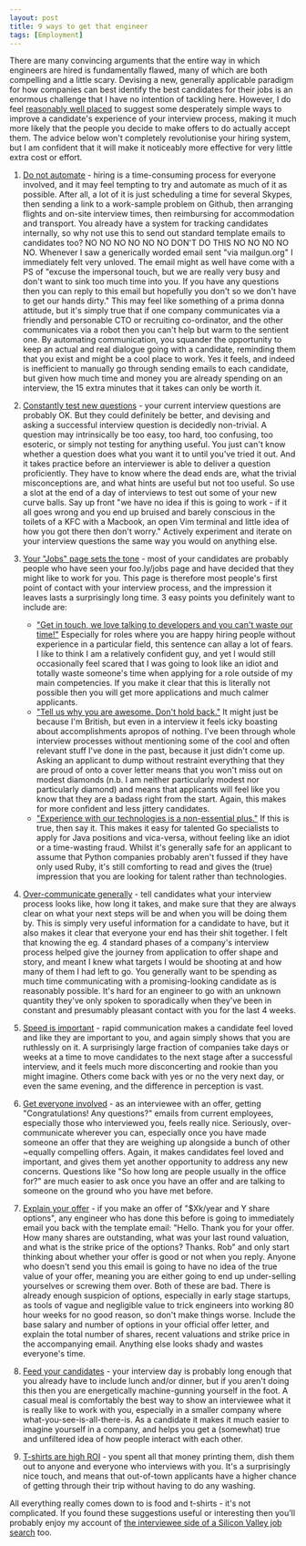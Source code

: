 ```yaml
---
layout: post
title: 9 ways to get that engineer
tags: [Employment]
---
```

There are many convincing arguments that the entire way in which engineers are hired is fundamentally flawed, many of which are both compelling and a little scary. Devising a new, generally applicable paradigm for how companies can best identify the best candidates for their jobs is an enormous challenge that I have no intention of tackling here. However, I do feel <a href="http://robertheaton.com/2014/03/07/lessons-from-a-silicon-valley-job-search/" target="_blank">reasonably well placed</a> to suggest some desperately simple ways to improve a candidate's experience of your interview process, making it much more likely that the people you decide to make offers to do actually accept them. The advice below won't completely revolutionise your hiring system, but I am confident that it will make it noticeably more effective for very little extra cost or effort.

1. <u>Do not automate</u> - hiring is a time-consuming process for everyone involved, and it may feel tempting to try and automate as much of it as possible. After all, a lot of it is just scheduling a time for several Skypes, then sending a link to a work-sample problem on Github, then arranging flights and on-site interview times, then reimbursing for accommodation and transport. You already have a system for tracking candidates internally, so why not use this to send out standard template emails to candidates too? NO NO NO NO NO NO DON'T DO THIS NO NO NO NO NO. Whenever I saw a generically worded email sent "via mailgun.org" I immediately felt very unloved. The email might as well have come with a PS of "excuse the impersonal touch, but we are really very busy and don't want to sink too much time into you. If you have any questions then you can reply to this email but hopefully you don't so we don't have to get our hands dirty." This may feel like something of a prima donna attitude, but it's simply true that if one company communicates via a friendly and personable CTO or recruiting co-ordinator, and the other communicates via a robot then you can't help but warm to the sentient one. By automating communication, you squander the opportunity to keep an actual and real dialogue going with a candidate, reminding them that you exist and might be a cool place to work. Yes it feels, and indeed is inefficient to manually go through sending emails to each candidate, but given how much time and money you are already spending on an interview, the 15 extra minutes that it takes can only be worth it.

2. <u>Constantly test new questions</u> - your current interview questions are probably OK. But they could definitely be better, and devising and asking a successful interview question is decidedly non-trivial. A question may intrinsically be too easy, too hard, too confusing, too esoteric, or simply not testing for anything useful. You just can't know whether a question does what you want it to until you've tried it out. And it takes practice before an interviewer is able to deliver a question proficiently. They have to know where the dead ends are, what the trivial misconceptions are, and what hints are useful but not too useful. So use a slot at the end of a day of interviews to test out some of your new curve balls. Say up front "we have no idea if this is going to work - if it all goes wrong and you end up bruised and barely conscious in the toilets of a KFC with a Macbook, an open Vim terminal and little idea of how you got there then don't worry." Actively experiment and iterate on your interview questions the same way you would on anything else.

3. <u>Your "Jobs" page sets the tone</u> - most of your candidates are probably people who have seen your foo.ly/jobs page and have decided that they might like to work for you. This page is therefore most people's first point of contact with your interview process, and the impression it leaves lasts a surprisingly long time. 3 easy points you definitely want to include are:


   * <u>"Get in touch, we love talking to developers and you can't waste our time!"</u> Especially for roles where you are happy hiring people without experience in a particular field, this sentence can allay a lot of fears. I like to think I am a relatively confident guy, and yet I would still occasionally feel scared that I was going to look like an idiot and totally waste someone's time when applying for a role outside of my main competencies. If you make it clear that this is literally not possible then you will get more applications and much calmer applicants.
   * <u>"Tell us why you are awesome. Don't hold back."</u> It might just be because I'm British, but even in a interview it feels icky boasting about accomplishments apropos of nothing. I've been through whole interview processes without mentioning some of the cool and often relevant stuff I've done in the past, because it just didn't come up. Asking an applicant to dump without restraint everything that they are proud of onto a cover letter means that you won't miss out on modest diamonds (n.b. I am neither particularly modest nor particularly diamond) and means that applicants will feel like you know that they are a badass right from the start. Again, this makes for more confident and less jittery candidates.
   * <u>"Experience with our technologies is a non-essential plus."</u> If this is true, then say it. This makes it easy for talented Go specialists to apply for Java positions and vica-versa, without feeling like an idiot or a time-wasting fraud. Whilst it's generally safe for an applicant to assume that Python companies probably aren't fussed if they have only used Ruby, it's still comforting to read and gives the (true) impression that you are looking for talent rather than technologies.

4. <u>Over-communicate generally</u> - tell candidates what your interview process looks like, how long it takes, and make sure that they are always clear on what your next steps will be and when you will be doing them by. This is simply very useful information for a candidate to have, but it also makes it clear that everyone your end has their shit together. I felt that knowing the eg. 4 standard phases of a company's interview process helped give the journey from application to offer shape and story, and meant I knew what targets I would be shooting at and how many of them I had left to go. You generally want to be spending as much time communicating with a promising-looking candidate as is reasonably possible. It's hard for an engineer to go with an unknown quantity they've only spoken to sporadically when they've been in constant and presumably pleasant contact with you for the last 4 weeks.

5. <u>Speed is important</u> - rapid communication makes a candidate feel loved and like they are important to you, and again simply shows that you are ruthlessly on it. A surprisingly large fraction of companies take days or weeks at a time to move candidates to the next stage after a successful interview, and it feels much more disconcerting and rookie than you might imagine. Others come back with yes or no the very next day, or even the same evening, and the difference in perception is vast.

6. <u>Get everyone involved</u> - as an interviewee with an offer, getting "Congratulations! Any questions?" emails from current employees, especially those who interviewed you, feels really nice. Seriously, over-communicate wherever you can, especially once you have made someone an offer that they are weighing up alongside a bunch of other ~equally compelling offers. Again, it makes candidates feel loved and important, and gives them yet another opportunity to address any new concerns. Questions like "So how long are people usually in the office for?" are much easier to ask once you have an offer and are talking to someone on the ground who you have met before.

7. <u>Explain your offer</u> - if you make an offer of "$Xk/year and Y share options", any engineer who has done this before is going to immediately email you back with the template email: "Hello. Thank you for your offer. How many shares are outstanding, what was your last round valuation, and what is the strike price of the options? Thanks. Rob" and only start thinking about whether your offer is good or not when you reply. Anyone who doesn't send you this email is going to have no idea of the true value of your offer, meaning you are either going to end up under-selling yourselves or screwing them over. Both of these are bad. There is already enough suspicion of options, especially in early stage startups, as tools of vague and negligible value to trick engineers into working 80 hour weeks for no good reason, so don't make things worse. Include the base salary and number of options in your official offer letter, and explain the total number of shares, recent valuations and strike price in the accompanying email. Anything else looks shady and wastes everyone's time.

8. <u>Feed your candidates</u> - your interview day is probably long enough that you already have to include lunch and/or dinner, but if you aren't doing this then you are energetically machine-gunning yourself in the foot. A casual meal is comfortably the best way to show an interviewee what it is really like to work with you, especially in a smaller company where what-you-see-is-all-there-is. As a candidate it makes it much easier to imagine yourself in a company, and helps you get a (somewhat) true and unfiltered idea of how people interact with each other.

9. <u>T-shirts are high ROI</u> - you spent all that money printing them, dish them out to anyone and everyone who interviews with you. It's a surprisingly nice touch, and means that out-of-town applicants have a higher chance of getting through their trip without having to do any washing.


All everything really comes down to is food and t-shirts - it's not complicated. If you found these suggestions useful or interesting then you'll probably enjoy my account of <a href="http://robertheaton.com/2014/03/07/lessons-from-a-silicon-valley-job-search/" target="_blank">the interviewee side of a Silicon Valley job search</a> too.

